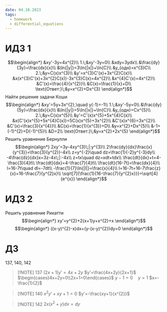 ```yaml
---
date: 04.10.2023
tags:
  - homework
  - differential_equations
---
```

# ИДЗ 1
$$\begin{align*}
&xy'-3y=4x^{2}\\
1.\;&xy'-3y=0\\
&xdy=3ydx\\
&\frac{dy}{3y}=\frac{dx}{x}\\
&\ln{|y|}=3\ln{|x|}+\ln{C}\\
&y_{одн}=x^{3}C\\
2.\;&y=C(x)x^{3}\\
&y'=x^{3}C'(x)+3x^{2}C(x)\\
&x(x^{3}C'(x)+3x^{2}C(x))-3x^{3}C(x)=4x^{2}\\
&x^{4}C'(x)=4x^{2}\\
&C'(x)=\frac{4}{x^{2}}\\
&C(x)=\frac{1}{x}+D\\
\text{Ответ:}\;&y=x^{2}+Dx^{3}
\end{align*}$$
Найти решение задачи Коши
$$\begin{align*}
&xy'=5y+3x^{2},\quad y(-1)=-1\\
1.\;&xy'-5y=0\\
&\frac{dy}{5y}=\frac{dx}{x}\\
&\ln{|y|}=5\ln{|x|}+\ln{C}\\
&y_{одн}=Cx^{5}\\
2.\;&y=C(x)x^{5}\\
&y'=C'(x)x^{5}+5x^{4}C(x)\\
&x(C'(x)x^{5}+5x^{4}C(x))=5C(x)x^{5}+3x^{2}\\
&C'(x)x^{6}=3x^{2}\\
&C'(x)=\frac{3}{x^{4}}\\
&C(x)=\frac{1}{x^{3}}+D\\
&y=x^{2}+Dx^{5}\\
&-1=(-1)^{2}+D(-1)^{5}\\
&D=2\\
\text{Ответ:}\;&y=x^{2}+2x^{5}
\end{align*}$$
Решить уравнение Бернулли
$$\begin{align*}
2xy'=3y-4xy^{3}\;|:y^{3}\\
2\frac{dy}{dx}\frac{x}{y^{3}}=\frac{3}{y^{2}}-4x\\
z=y^{-2}\quad dz=\frac{1}{-2}y^{-3}dy\\
-4\frac{dz}{dx}x=3z-4x\;|:-4x\\
z=tx\quad dz=xdt+tdx\\
\frac{dt}{dx}+t=4-\frac{3}{4}t\\
\frac{dt}{dx}=4-\frac{7}{4}t\\
\frac{dt}{16-7t}=\frac{dx}{4}\\
l=16-7t\quad dl=-7dt\\
-\frac{1}{7}\ln{|l|}=\frac{x}{4}\\
l=16-7t=16-7\frac{z}{x}=16-\frac{7}{y^{2}x}\\
\sqrt[7]{\frac{1}{16-\frac{7}{y^{2}x}}}=\sqrt[4]{e^{x}}
\end{align*}$$
# ИДЗ 2
Решить уравнение Рикатти
$$\begin{align*}
xy'=y^{2}+2(x+1)y+x^{2}+x
\end{align*}$$
$$\begin{align*}
((x-y)^{2}-x)dx+(y-(x-y)^{2})dy=0
\end{align*}$$
# ДЗ
137, 140, 142

> [!NOTE] 137
> $(2x+1)y'=4x+2y$
> $y'=\frac{4x+2y}{2x+1}$
> $\begin{cases}4x+2y=0\\2x+1=0\end{cases}$
> $y-1=0\quad y=1$
> $x=-\frac{1}{2}$


> [!NOTE] 140
> $x^{2}y'+xy+1=0$
> $y'=-\frac{xy+1}{x^{2}}$


> [!NOTE] 142
> $2x(x^{2}+y)dx=dy$





